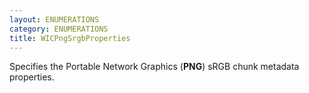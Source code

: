 ```yaml
---
layout: ENUMERATIONS
category: ENUMERATIONS
title: WICPngSrgbProperties
---
```


Specifies the Portable Network Graphics (**PNG**) sRGB chunk metadata properties.
